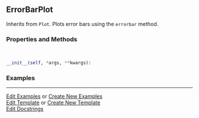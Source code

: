 ## <a id="McUtils.Plots.Plots.ErrorBarPlot">ErrorBarPlot</a>
Inherits from `Plot`.
Plots error bars using the `errorbar` method.

### Properties and Methods
<a id="McUtils.Plots.Plots.ErrorBarPlot.__init__" class="docs-object-method">&nbsp;</a>
```python
__init__(self, *args, **kwargs): 
```

### Examples


___

[Edit Examples](https://github.com/McCoyGroup/References/edit/gh-pages/Documentation/examples/McUtils/Plots/Plots/ErrorBarPlot.md) or 
[Create New Examples](https://github.com/McCoyGroup/References/new/gh-pages/?filename=Documentation/examples/McUtils/Plots/Plots/ErrorBarPlot.md) <br/>
[Edit Template](https://github.com/McCoyGroup/References/edit/gh-pages/Documentation/templates/McUtils/Plots/Plots/ErrorBarPlot.md) or 
[Create New Template](https://github.com/McCoyGroup/References/new/gh-pages/?filename=Documentation/templates/McUtils/Plots/Plots/ErrorBarPlot.md) <br/>
[Edit Docstrings](https://github.com/McCoyGroup/McUtils/edit/master/Plots/Plots.py?message=Update%20Docs)